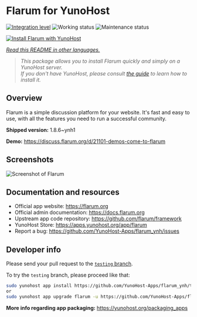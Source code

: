 <!--
N.B.: This README was automatically generated by <https://github.com/YunoHost/apps/tree/master/tools/readme_generator>
It shall NOT be edited by hand.
-->

# Flarum for YunoHost

[![Integration level](https://dash.yunohost.org/integration/flarum.svg)](https://ci-apps.yunohost.org/ci/apps/flarum/) ![Working status](https://ci-apps.yunohost.org/ci/badges/flarum.status.svg) ![Maintenance status](https://ci-apps.yunohost.org/ci/badges/flarum.maintain.svg)

[![Install Flarum with YunoHost](https://install-app.yunohost.org/install-with-yunohost.svg)](https://install-app.yunohost.org/?app=flarum)

*[Read this README in other languages.](./ALL_README.md)*

> *This package allows you to install Flarum quickly and simply on a YunoHost server.*  
> *If you don't have YunoHost, please consult [the guide](https://yunohost.org/install) to learn how to install it.*

## Overview

Flarum is a simple discussion platform for your website. It's fast and easy to use, with all the features you need to run a successful community.

**Shipped version:** 1.8.6~ynh1

**Demo:** <https://discuss.flarum.org/d/21101-demos-come-to-flarum>

## Screenshots

![Screenshot of Flarum](./doc/screenshots/beta16.jpg)

## Documentation and resources

- Official app website: <https://flarum.org>
- Official admin documentation: <https://docs.flarum.org>
- Upstream app code repository: <https://github.com/flarum/framework>
- YunoHost Store: <https://apps.yunohost.org/app/flarum>
- Report a bug: <https://github.com/YunoHost-Apps/flarum_ynh/issues>

## Developer info

Please send your pull request to the [`testing` branch](https://github.com/YunoHost-Apps/flarum_ynh/tree/testing).

To try the `testing` branch, please proceed like that:

```bash
sudo yunohost app install https://github.com/YunoHost-Apps/flarum_ynh/tree/testing --debug
or
sudo yunohost app upgrade flarum -u https://github.com/YunoHost-Apps/flarum_ynh/tree/testing --debug
```

**More info regarding app packaging:** <https://yunohost.org/packaging_apps>

